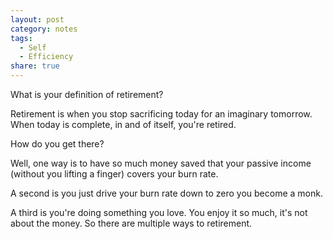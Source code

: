 ```yaml
---
layout: post
category: notes
tags:
  - Self
  - Efficiency
share: true
---
```

What is your definition of retirement? 

Retirement is when you stop sacrificing today for an imaginary tomorrow. When today is complete, in and of itself, you're retired.

How do you get there? 

Well, one way is to have so much money saved that your passive income (without you lifting a finger) covers your burn rate. 

A second is you just drive your burn rate down to zero you become a monk. 

A third is you're doing something you love. You enjoy it so much, it's not about the money. So there are multiple ways to retirement.